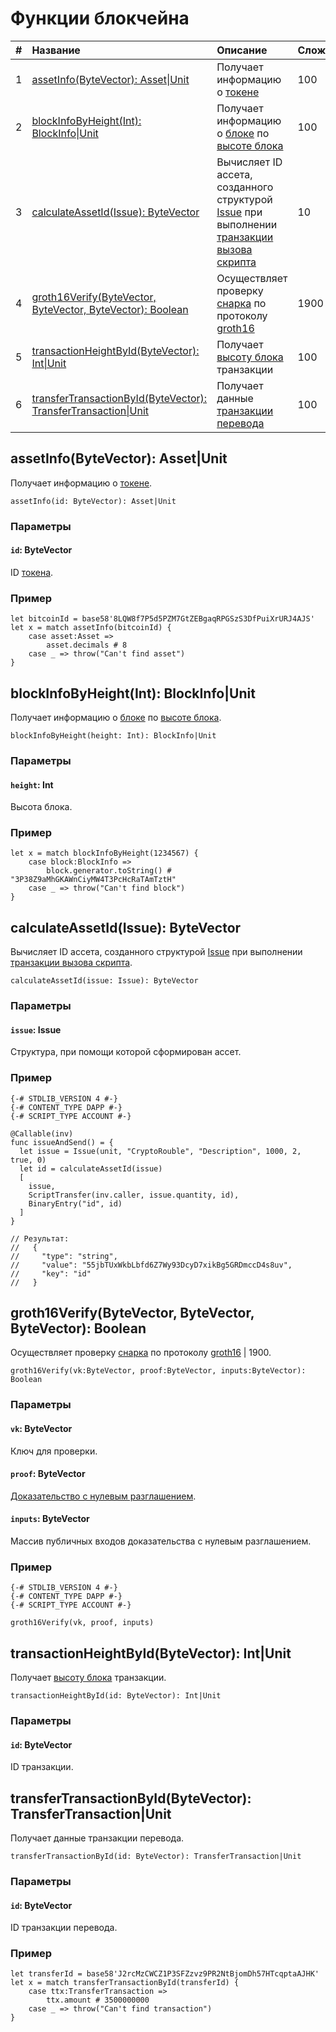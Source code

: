 # Функции блокчейна

|   #   | Название | Описание | Сложность |
| :--- | :--- | :--- | :--- |
|   1  | [assetInfo(ByteVector): Аsset&#124;Unit](#asset-info) | Получает информацию о [токене](/ru/blockchain/token) | 100 |
|   2  | [blockInfoByHeight(Int): BlockInfo&#124;Unit](#block-info-by-height) | Получает информацию о [блоке](/ru/blockchain/block) по [высоте блока](/ru/blockchain/block/block-height) | 100 |
|   3  | [calculateAssetId(Issue): ByteVector](#calculate) | Вычисляет ID ассета, созданного структурой [Issue](/ru/ride/structures/common-structures/issue) при выполнении [транзакции вызова скрипта](/ru/blockchain/transaction-type/invoke-script-transaction) | 10 |
|   4  |  [groth16Verify(ByteVector, ByteVector, ByteVector): Boolean](#groth) | Осуществляет проверку [снарка](https://media.consensys.net/introduction-to-zksnarks-with-examples-3283b554fc3b) по протоколу [groth16](https://eprint.iacr.org/2016/260.pdf) | 1900 |
|   5  | [transactionHeightById(ByteVector): Int&#124;Unit](#transaction-height-by-id) | Получает [высоту блока](/ru/blockchain/block/block-height) транзакции | 100 |
|   6  | [transferTransactionById(ByteVector): TransferTransaction&#124;Unit](#transfer-transaction-by-id) | Получает данные [транзакции перевода](/ru/blockchain/transaction-type/transfer-transaction) | 100 |

## assetInfo(ByteVector): Аsset|Unit<a id="asset-info"></a>

Получает информацию о [токене](/ru/blockchain/token).

```
assetInfo(id: ByteVector): Аsset|Unit
```

### Параметры

#### `id`: ByteVector

ID [токена](/ru/blockchain/token).

### Пример

```
let bitcoinId = base58'8LQW8f7P5d5PZM7GtZEBgaqRPGSzS3DfPuiXrURJ4AJS'
let x = match assetInfo(bitcoinId) {
    case asset:Asset =>
        asset.decimals # 8
    case _ => throw("Can't find asset")
}
```

## blockInfoByHeight(Int): BlockInfo|Unit<a id="block-info-by-height"></a>

Получает информацию о [блоке](/ru/blockchain/block) по [высоте блока](/ru/blockchain/block/block-height).

```
blockInfoByHeight(height: Int): BlockInfo|Unit
```

### Параметры

#### `height`: Int

Высота блока.

### Пример

```
let x = match blockInfoByHeight(1234567) {
    case block:BlockInfo =>
        block.generator.toString() # "3P38Z9aMhGKAWnCiyMW4T3PcHcRaTAmTztH"
    case _ => throw("Can't find block")
}
```

## calculateAssetId(Issue): ByteVector <a id="calculate"></a>

Вычисляет ID ассета, созданного структурой [Issue](/ru/ride/structures/common-structures/issue) при выполнении [транзакции вызова скрипта](/ru/blockchain/transaction-type/invoke-script-transaction).

```
calculateAssetId(issue: Issue): ByteVector
```

### Параметры

#### `issue`: Issue

Структура, при помощи которой сформирован ассет.

### Пример

```
{-# STDLIB_VERSION 4 #-}
{-# CONTENT_TYPE DAPP #-}
{-# SCRIPT_TYPE ACCOUNT #-}
  
@Callable(inv)
func issueAndSend() = {
  let issue = Issue(unit, "CryptoRouble", "Description", 1000, 2, true, 0)
  let id = calculateAssetId(issue)
  [
    issue,
    ScriptTransfer(inv.caller, issue.quantity, id),
    BinaryEntry("id", id)
  ]
}
 
// Результат:
//   {
//     "type": "string",
//     "value": "55jbTUxWkbLbfd6Z7Wy93DcyD7xikBg5GRDmccD4s8uv",
//     "key": "id"
//   }
```

## groth16Verify(ByteVector, ByteVector, ByteVector): Boolean
 <a id="groth"></a>

Осуществляет проверку [снарка](https://media.consensys.net/introduction-to-zksnarks-with-examples-3283b554fc3b) по протоколу [groth16](https://eprint.iacr.org/2016/260.pdf) | 1900.

```
groth16Verify(vk:ByteVector, proof:ByteVector, inputs:ByteVector): Boolean
```

### Параметры

#### `vk`: ByteVector

Ключ для проверки.

#### `proof`: ByteVector

[Доказательство с нулевым разглашением](https://ru.wikipedia.org/wiki/Доказательство_с_нулевым_разглашением).

#### `inputs`: ByteVector

Массив публичных входов доказательства с нулевым разглашением.

### Пример

```
{-# STDLIB_VERSION 4 #-}
{-# CONTENT_TYPE DAPP #-}
{-# SCRIPT_TYPE ACCOUNT #-}
 
groth16Verify(vk, proof, inputs)
```

## transactionHeightById(ByteVector): Int|Unit<a id="transaction-height-by-id"></a>

Получает [высоту блока](/ru/blockchain/block/block-height) транзакции.

```
transactionHeightById(id: ByteVector): Int|Unit
```

### Параметры

#### `id`: ByteVector

ID транзакции.

## transferTransactionById(ByteVector): TransferTransaction|Unit<a id="transfer-transaction-by-id"></a>

Получает данные транзакции перевода.

```
transferTransactionById(id: ByteVector): TransferTransaction|Unit
```

### Параметры

#### `id`: ByteVector

ID транзакции перевода.

### Пример

```
let transferId = base58'J2rcMzCWCZ1P3SFZzvz9PR2NtBjomDh57HTcqptaAJHK'
let x = match transferTransactionById(transferId) {
    case ttx:TransferTransaction =>
        ttx.amount # 3500000000
    case _ => throw("Can't find transaction")
}
```

